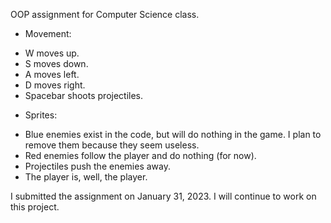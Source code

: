 OOP assignment for Computer Science class. 

* Movement:
- W moves up. 
- S moves down. 
- A moves left. 
- D moves right. 
- Spacebar shoots projectiles. 

* Sprites:
- Blue enemies exist in the code, but will do nothing in the game. I plan to remove them because they seem useless.  
- Red enemies follow the player and do nothing (for now).
- Projectiles push the enemies away.
- The player is, well, the player.

I submitted the assignment on January 31, 2023. I will continue to work on this project. 